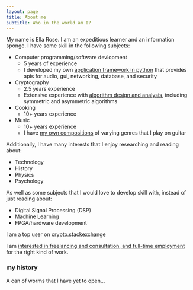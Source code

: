 ```yaml
---
layout: page
title: About me
subtitle: Who in the world am I?
---
```


My name is Ella Rose. I am an expeditious learner and an information sponge. I have some skill in the following subjects:

- Computer programming/software devlopment 
  - 5 years of experience
  - I developed my own [application framework in python](https://github.com/erose1337/pride) that provides apis for audio, gui, networking, database, and security 
- Cryptography
  - 2.5 years experience
  - Extensive experience with [algorithm design and analysis](https://github.com/erose1337/crypto), including symmetric and asymmetric algorithms
- Cooking 
  - 10+ years experience
- Music 
  - 10+ years experience
  - I have [my own compositions](https://www.bitchute.com/video/Nmptt4DaC4vq/) of varying genres that I play on guitar
  
Additionally, I have many interests that I enjoy researching and reading about:

- Technology
- History
- Physics
- Psychology

As well as some subjects that I would love to develop skill with, instead of just reading about:

- Digital Signal Processing (DSP)
- Machine Learning
- FPGA/hardware development

I am a top user on [crypto.stackexchange](https://crypto.stackexchange.com/users/29554/ella-rose)

I am [interested in freelancing and consultation, and full-time employment](https://stackoverflow.com/users/story/3103584) for the right kind of work.

### my history

A can of worms that I have yet to open...
